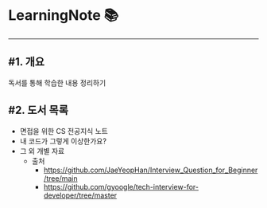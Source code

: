 # LearningNote 📚

---
## #1. 개요
독서를 통해 학습한 내용 정리하기

## #2. 도서 목록

- 면접을 위한 CS 전공지식 노트
- 내 코드가 그렇게 이상한가요?
- 그 외 개별 자료
  - 출처
    - https://github.com/JaeYeopHan/Interview_Question_for_Beginner/tree/main
    - https://github.com/gyoogle/tech-interview-for-developer/tree/master